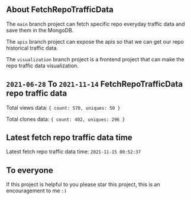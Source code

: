 ## About FetchRepoTrafficData

The `main` branch project can fetch specific repo everyday traffic data and save them in the MongoDB.

The `apis` branch project can expose the apis so that we can get our repo historical traffic data.

The `visualization` branch project is a frontend project that can make the repo traffic data visualization.

## `2021-06-28` To `2021-11-14` FetchRepoTrafficData repo traffic data

Total views data: `{ count: 570, uniques: 50 }`

Total clones data: `{ count: 402, uniques: 296 }`

## Latest fetch repo traffic data time

Latest fetch repo traffic data time: `2021-11-15 00:52:37`

## To everyone

If this project is helpful to you please star this project, this is an encouragement to me `:)`



